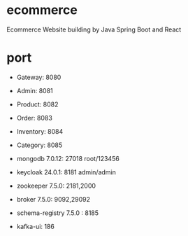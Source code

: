 # ecommerce

Ecommerce Website building by Java Spring Boot and React

# port

- Gateway: 8080
- Admin: 8081
- Product: 8082
- Order: 8083
- Inventory: 8084
- Category: 8085

- mongodb 7.0.12: 27018 root/123456
- keycloak 24.0.1: 8181 admin/admin
- zookeeper 7.5.0: 2181,2000
- broker 7.5.0: 9092,29092
- schema-registry 7.5.0 : 8185
- kafka-ui: 186